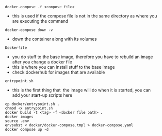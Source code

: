 `docker-compose -f <compose file>`
- this is used if the compose file is not in the same directory as where you are executing the command

`docker-compose down -v`
- down the container along with its volumes

`Dockerfile`
- you do stuff to the base image, therefore you have to rebuild an image after you change a docker file
- this is where you can install stuff to the base image
- check dockerhub for images that are available

`entrypoint.sh`
- this is the first thing that  the image will do when it is started, you can add your start-up scripts here

```
cp docker/entrypoint.sh . 
chmod +x entrypoint.sh
docker build -t <tag> -f <docker file path> .
docker images
source .env
envsubst < docker/docker-compose.tmpl > docker-compose.yaml
docker compose up -d
```
